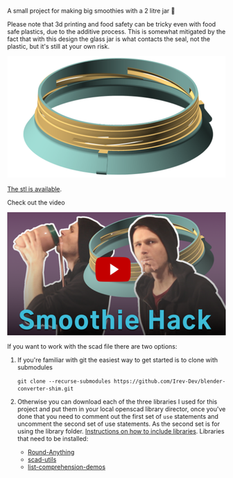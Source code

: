 
A small project for making big smoothies with a 2 litre jar 🥤

Please note that 3d printing and food safety can be tricky even with food safe plastics, due to the additive process. This is somewhat mitigated by the fact that with this design the glass jar is what contacts the seal, not the plastic, but it's still at your own risk.

<img src="https://github.com/Irev-Dev/repo-images/blob/main/images/thumnail-shim.png">


[The stl is available](https://github.com/Irev-Dev/blender-converter-shim/blob/master/nutrition.stl).

Check out the video

<a href="https://www.youtube.com/watch?v=ZVYsJxNw2Yc&feature=youtu.be"><img src="https://github.com/Irev-Dev/repo-images/blob/main/images/smoothiethumbnailWithPlayButton.png"></a>

If you want to work with the scad file there are two options:

1) If you're familiar with git the easiest way to get started is to clone with submodules

    ``` git clone --recurse-submodules https://github.com/Irev-Dev/blender-converter-shim.git ```

2) Otherwise you can download each of the three libraries I used for this project and put them in your local openscad library director, once you've done that you need to comment out the first set of `use` statements and uncomment the second set of use statements. As the second set is for using the library folder.
[Instructions on how to include libraries](https://en.wikibooks.org/wiki/OpenSCAD_User_Manual/Libraries).
Libraries that need to be installed:
    - [Round-Anything](https://github.com/Irev-Dev/Round-Anything)
    - [scad-utils](https://github.com/openscad/scad-utils)
    - [list-comprehension-demos](https://github.com/openscad/list-comprehension-demos)
